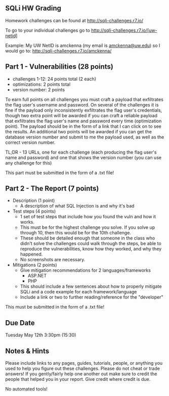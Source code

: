 ## SQLi HW Grading
Homework challenges can be found at http://sqli-challenges.r7.io/

To go to your individual challenges go to http://sqli-challenges.r7.io/[uw-netid]

Example: My UW NetID is amckenna (my email is amckenna@uw.edu) so I would go to: http://sqli-challenges.r7.io/amckenna/

## Part 1 - Vulnerabilities (28 points)
- challenges 1-12: 24 points total (2 each)
- optimizations: 2 points total
- version number: 2 points

To earn full points on all challenges you must craft a payload that exfiltrates the flag user's username and password. On several of the challenges it is fine if the payload only inconsistently exfiltrates the flag user's credentials, though two extra point will be awarded if you can craft a reliable payload that exfiltrates the flag user's name and password every time (optimization point). The payload should be in the form of a link that I can click on to see the results. An additional two points will be awarded if you can get the database version number and submit to me the payload used, as well as the correct version number.

TL;DR - 13 URLs, one for each challenge (each producing the flag user's name and password) and one that shows the version number (you can use any challenge for this)

This part must be submitted in the form of a .txt file!

## Part 2 - The Report (7 points)
- Description (1 point)
	- A description of what SQL Injection is and why it's bad
- Test steps (4 points)
	- 1 set of test steps that include how you found the vuln and how it works.
	- This must be for the highest challenge you solve. If you solve up through 10, then this would be for the 10th challenge.
	- These should be detailed enough that someone in the class who didn't solve the challenges could walk through the steps, be able to reproduce the vulnerabilities, know how they worked, and why they happened.
	- No screenshots are necessary.
- Mitigations (2 points)
	- Give mitigation recommendations for 2 languages/frameworks
		- ASP.NET
		- PHP
	- This should include a few sentences about how to properly mitigate SQLi and a code example for each framework/language
	- Include a link or two to further reading/reference for the "developer"

This must be submitted in the form of a .txt file!

## Due Date
Tuesday May 12th 3:30pm (15:30)

## Notes & Hints
Please include links to any pages, guides, tutorials, people, or anything you used to help you figure out these challenges. Please do not cheat or trade answers! If you gently/fairly help one another out make sure to credit the people that helped you in your report. Give credit where credit is due.

No automated tools!